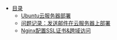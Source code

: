 - [目录](/md/best_practice/_sidebar)
    - [Ubuntu云服务器部署](/md/best_practice/ubuntu_deploy/ubuntu_deploy.md)
    - [问题记录：发送邮件在云服务器上部署](/md/best_practice/send_email_in_server/send_email_in_server.md)
    - [Nginx配置SSL证书&跨域访问](/md/best_practice/nginx_ssl_cors/nginx_ssl_cors.md)